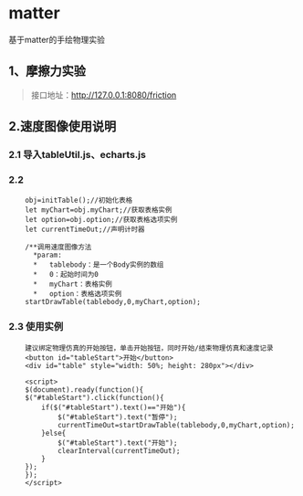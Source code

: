 # matter
基于matter的手绘物理实验

## 1、摩擦力实验
>接口地址：http://127.0.0.1:8080/friction

## 2.速度图像使用说明
### 2.1 导入tableUtil.js、echarts.js
### 2.2 
        obj=initTable();//初始化表格
        let myChart=obj.myChart;//获取表格实例
        let option=obj.option;//获取表格选项实例
        let currentTimeOut;//声明计时器
        
        /**调用速度图像方法
          *param:
          *   tablebody：是一个Body实例的数组
          *   0：起始时间为0
          *   myChart：表格实例
          *   option：表格选项实例
        startDrawTable(tablebody,0,myChart,option);
### 2.3 使用实例
        建议绑定物理仿真的开始按钮，单击开始按钮，同时开始/结束物理仿真和速度记录
        <button id="tableStart">开始</button>
        <div id="table" style="width: 50%; height: 280px"></div>
        
        <script>
        $(document).ready(function(){
        $("#tableStart").click(function(){
            if($("#tableStart").text()=="开始"){
                $("#tableStart").text("暂停");
                currentTimeOut=startDrawTable(tablebody,0,myChart,option);
            }else{
                $("#tableStart").text("开始");
                clearInterval(currentTimeOut);
            }
        });
        });
        </script>
        
